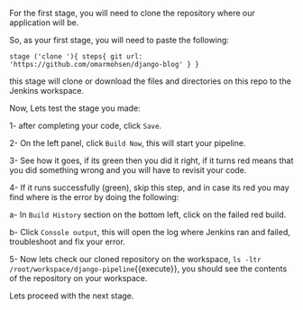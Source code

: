 For the first stage, you will need to clone the repository where our application will be.

So, as your first stage, you will need to paste the following:

`
		stage ('clone '){
			steps{
				git url: 'https://github.com/omarmohsen/django-blog'
			}
		}
`

this stage will clone or download the files and directories on this repo to the Jenkins workspace.


Now, Lets test the stage you made:

1- after completing your code, click `Save`.

2- On the left panel, click `Build Now`, this will start your pipeline.

3- See how it goes, if its green then you did it right, if it turns red means that you did something wrong and you will have to revisit your code.

4- If it runs successfully (green), skip this step, and in case its red you may find where is the error by doing the following:

a- In `Build History` section on the bottom left, click on the failed red build.

b- Click `Console output`, this will open the log where Jenkins ran and failed, troubleshoot and fix your error.

5- Now lets check our cloned repository on the workspace, `ls -ltr /root/workspace/django-pipeline`{{execute}}, you should see the contents of the repository on your workspace.

Lets proceed with the next stage.
